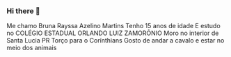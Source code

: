 ### Hi there 👋
Me chamo Bruna Rayssa Azelino Martins
Tenho 15 anos de idade 
E estudo no COLÉGIO ESTADUAL ORLANDO LUIZ ZAMORÔNIO 
Moro no interior de Santa Lucia PR
Torço para o Corínthians 
Gosto de andar a cavalo e estar no meio dos animais


